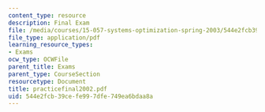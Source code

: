 ```yaml
---
content_type: resource
description: Final Exam
file: /media/courses/15-057-systems-optimization-spring-2003/544e2fcb39cefe997dfe749ea6bdaa8a_practicefinal2002.pdf
file_type: application/pdf
learning_resource_types:
- Exams
ocw_type: OCWFile
parent_title: Exams
parent_type: CourseSection
resourcetype: Document
title: practicefinal2002.pdf
uid: 544e2fcb-39ce-fe99-7dfe-749ea6bdaa8a
---
```

